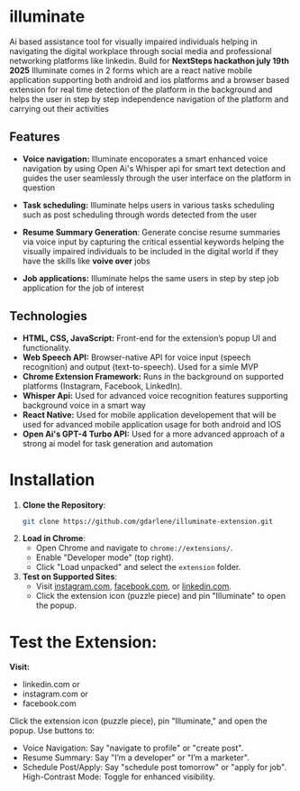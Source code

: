 # illuminate
Ai based assistance tool for visually impaired individuals helping in navigating the digital workplace through social media and professional networking platforms like linkedin. Build for **NextSteps hackathon july 19th 2025** Illuminate comes in 2 forms which are a react native mobile application supporting both android and ios platforms and a browser based extension for real time detection of the platform in the background and helps the user in step by step independence navigation of the platform and carrying out their activities

## Features

- **Voice navigation:** Illuminate encoporates a smart enhanced voice navigation by using Open Ai's Whisper api for smart text detection and guides the user seamlessly through the user interface on the platform in question 

- **Task scheduling:** Illuminate helps users in various tasks scheduling such as post scheduling through words detected from the user

- **Resume Summary Generation**: Generate concise resume summaries via voice input by capturing the critical essential keywords helping the visually impaired individuals to be included in the digital world if they have the skills like **voive over** jobs

- **Job applications:** Illuminate helps the same users in step by step job application for the job of interest

## Technologies
- **HTML, CSS, JavaScript:** Front-end for the extension’s popup UI and functionality.
- **Web Speech API:** Browser-native API for voice input (speech recognition) and output (text-to-speech). Used for a simle MVP
- **Chrome Extension Framework:** Runs in the background on supported platforms (Instagram, Facebook, LinkedIn).
- **Whisper Api:** Used for advanced voice recognition features supporting background voice in a smart way
- **React Native:** Used for mobile application developement that will be used for advanced mobile application usage for both android and IOS
- **Open Ai's GPT-4 Turbo API:** Used for a more advanced approach of a strong ai model for task generation and automation

# Installation
1. **Clone the Repository**:
   ```bash
   git clone https://github.com/gdarlene/illuminate-extension.git
   ```
2. **Load in Chrome**:
   - Open Chrome and navigate to `chrome://extensions/`.
   - Enable "Developer mode" (top right).
   - Click "Load unpacked" and select the `extension` folder.
3. **Test on Supported Sites**:
   - Visit [instagram.com](https://www.instagram.com), [facebook.com](https://www.facebook.com), or [linkedin.com](https://www.linkedin.com).
   - Click the extension icon (puzzle piece) and pin "Illuminate" to open the popup.

# Test the Extension:
**Visit:**
- linkedin.com or
-  instagram.com or
- facebook.com

Click the extension icon (puzzle piece), pin "Illuminate," and open the popup.
Use buttons to:
- Voice Navigation: Say "navigate to profile" or "create post".
- Resume Summary: Say "I’m a developer" or "I’m a marketer".
- Schedule Post/Apply: Say "schedule post tomorrow" or "apply for job".
High-Contrast Mode: Toggle for enhanced visibility.
